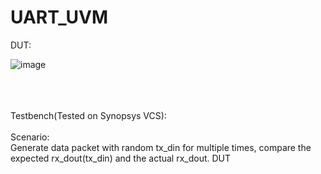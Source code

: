 # UART_UVM

DUT:

![image](https://github.com/uranusb/Image/blob/main/UART_Framework.png)

<br />
<br />
<br />
Testbench(Tested on Synopsys VCS):
<br />
<br />
Scenario: 
<br />
Generate data packet with random tx_din for multiple times, compare the expected rx_dout(tx_din) and the actual rx_dout.
DUT



